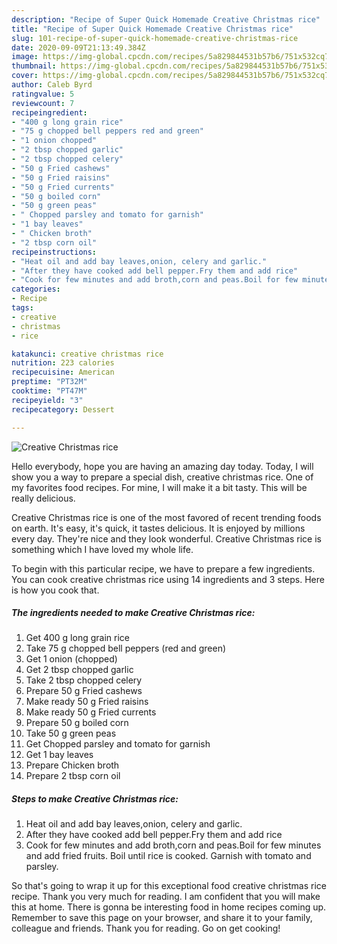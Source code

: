 ```yaml
---
description: "Recipe of Super Quick Homemade Creative Christmas rice"
title: "Recipe of Super Quick Homemade Creative Christmas rice"
slug: 101-recipe-of-super-quick-homemade-creative-christmas-rice
date: 2020-09-09T21:13:49.384Z
image: https://img-global.cpcdn.com/recipes/5a829844531b57b6/751x532cq70/creative-christmas-rice-recipe-main-photo.jpg
thumbnail: https://img-global.cpcdn.com/recipes/5a829844531b57b6/751x532cq70/creative-christmas-rice-recipe-main-photo.jpg
cover: https://img-global.cpcdn.com/recipes/5a829844531b57b6/751x532cq70/creative-christmas-rice-recipe-main-photo.jpg
author: Caleb Byrd
ratingvalue: 5
reviewcount: 7
recipeingredient:
- "400 g long grain rice"
- "75 g chopped bell peppers red and green"
- "1 onion chopped"
- "2 tbsp chopped garlic"
- "2 tbsp chopped celery"
- "50 g Fried cashews"
- "50 g Fried raisins"
- "50 g Fried currents"
- "50 g boiled corn"
- "50 g green peas"
- " Chopped parsley and tomato for garnish"
- "1 bay leaves"
- " Chicken broth"
- "2 tbsp corn oil"
recipeinstructions:
- "Heat oil and add bay leaves,onion, celery and garlic."
- "After they have cooked add bell pepper.Fry them and add rice"
- "Cook for few minutes and add broth,corn and peas.Boil for few minutes and add fried fruits. Boil until rice is cooked. Garnish with tomato and parsley."
categories:
- Recipe
tags:
- creative
- christmas
- rice

katakunci: creative christmas rice 
nutrition: 223 calories
recipecuisine: American
preptime: "PT32M"
cooktime: "PT47M"
recipeyield: "3"
recipecategory: Dessert

---
```



![Creative Christmas rice](https://img-global.cpcdn.com/recipes/5a829844531b57b6/751x532cq70/creative-christmas-rice-recipe-main-photo.jpg)

Hello everybody, hope you are having an amazing day today. Today, I will show you a way to prepare a special dish, creative christmas rice. One of my favorites food recipes. For mine, I will make it a bit tasty. This will be really delicious.

Creative Christmas rice is one of the most favored of recent trending foods on earth. It's easy, it's quick, it tastes delicious. It is enjoyed by millions every day. They're nice and they look wonderful. Creative Christmas rice is something which I have loved my whole life.




To begin with this particular recipe, we have to prepare a few ingredients. You can cook creative christmas rice using 14 ingredients and 3 steps. Here is how you cook that.

<!--inarticleads1-->

##### The ingredients needed to make Creative Christmas rice:

1. Get 400 g long grain rice
1. Take 75 g chopped bell peppers (red and green)
1. Get 1 onion (chopped)
1. Get 2 tbsp chopped garlic
1. Take 2 tbsp chopped celery
1. Prepare 50 g Fried cashews
1. Make ready 50 g Fried raisins
1. Make ready 50 g Fried currents
1. Prepare 50 g boiled corn
1. Take 50 g green peas
1. Get  Chopped parsley and tomato for garnish
1. Get 1 bay leaves
1. Prepare  Chicken broth
1. Prepare 2 tbsp corn oil




<!--inarticleads2-->

##### Steps to make Creative Christmas rice:

1. Heat oil and add bay leaves,onion, celery and garlic.
1. After they have cooked add bell pepper.Fry them and add rice
1. Cook for few minutes and add broth,corn and peas.Boil for few minutes and add fried fruits. Boil until rice is cooked. Garnish with tomato and parsley.




So that's going to wrap it up for this exceptional food creative christmas rice recipe. Thank you very much for reading. I am confident that you will make this at home. There is gonna be interesting food in home recipes coming up. Remember to save this page on your browser, and share it to your family, colleague and friends. Thank you for reading. Go on get cooking!
